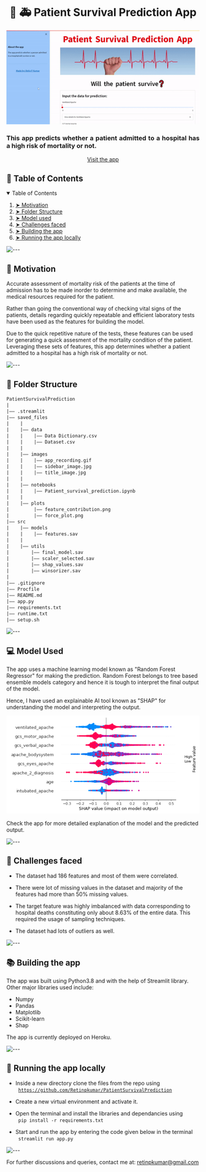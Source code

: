  <h1 align='center'>🏥 🚑 Patient Survival Prediction App </h1>

<div align='center'>
<img src="https://github.com/Retinpkumar/PatientSurvivalPrediction/blob/main/saved_files/images/app_recording.gif">
</div>

<h3 align='justify'> This app predicts whether a patient admitted to a hospital has a high risk of mortality or not. </h3>

<div align='center'>
<a href="https://patient-survival-prediction.herokuapp.com/" align='center'> Visit the app </a>
</div>
 
<h2> 📖 Table of Contents </h2>
<details open="open">
  <summary>Table of Contents</summary>
  <ol>
    <li><a href="#motivation"> ➤ Motivation </a></li>
    <li><a href="#structure"> ➤ Folder Structure </a></li>
    <li><a href="#model_used"> ➤ Model used </a></li>
    <li><a href="#challenges"> ➤ Challenges faced </a></li>
    <li><a href="#build"> ➤ Building the app </a></li>
    <li><a href="#run"> ➤ Running the app locally </a></li>
    
  </ol>
</details>

![---](https://raw.githubusercontent.com/andreasbm/readme/master/assets/lines/aqua.png)


<h2 id="motivation" > 🎯 Motivation </h2>

Accurate assessment of mortality risk of the patients at the time of admission has to be made inorder to determine and make available, the medical resources required for the patient.

  Rather than going the conventional way of checking vital signs of the patients, details regarding quickly repeatable and efficient laboratory tests have been used as the features for building the model.  
  
  Due to the quick repetitive nature of the tests, these features can be used for generating a quick assesment of the mortality condition of the patient. Leveraging these sets of features, this app determines whether a patient admitted to a hospital has a high risk of mortality
or not.

![---](https://raw.githubusercontent.com/andreasbm/readme/master/assets/lines/aqua.png)


<h2 id='structure'> 📂 Folder Structure </h2>


```
PatientSurvivalPrediction
|
|—— .streamlit
|—— saved_files
|    |
|    |—— data
|    |    |—— Data Dictionary.csv
|    |    |—— Dataset.csv
|    |
|    |—— images
|    |    |—— app_recording.gif
|    |    |—— sidebar_image.jpg
|    |    |—— title_image.jpg
|    |
|    |—— notebooks
|    |    |—— Patient_survival_prediction.ipynb
|    |
|    |—— plots
|         |—— feature_contribution.png
|         |—— force_plot.png
|—— src
|    |—— models
|    |    |—— features.sav
|    |
|    |—— utils
|        |—— final_model.sav
|        |—— scaler_selected.sav
|        |—— shap_values.sav
|        |—— winsorizer.sav
|
|—— .gitignore
|—— Procfile
|—— README.md
|—— app.py
|—— requirements.txt
|—— runtime.txt
|—— setup.sh
```

![---](https://raw.githubusercontent.com/andreasbm/readme/master/assets/lines/aqua.png)

<h2 id="model_used"> 💻 Model Used </h2>

The app uses a machine learning model known as "Random Forest Regressor" for making the prediction. Random Forest belongs to tree based ensemble models category and hence it is tough to interpret the final output of the model.  

Hence, I have used an explainable AI tool known as "SHAP" for understanding the model and interpreting the output.  

<img src="https://github.com/Retinpkumar/PatientSurvivalPrediction/blob/main/saved_files/plots/feature_contribution.png">

Check the app for more detailed explanation of the model and the predicted output.

![---](https://raw.githubusercontent.com/andreasbm/readme/master/assets/lines/aqua.png)

<h2 id="challenges"> 🧩 Challenges faced </h2>

* The dataset had 186 features and most of them were correlated.  

* There were lot of missing values in the dataset and majority of the features had more than 50% missing values.  

* The target feature was highly imbalanced with data corresponding to hospital deaths constituting only about 8.63% of the entire data. This required the usage of sampling techniques.  

* The dataset had lots of outliers as well.

![---](https://raw.githubusercontent.com/andreasbm/readme/master/assets/lines/aqua.png)

<h2 id="build"> 📚 Building the app </h2>

The app was built using Python3.8 and with the help of Streamlit library.  
Other major libraries used include:
<ul>
  <li>Numpy</li> 
  <li>Pandas</li>
  <li>Matplotlib</li>
  <li>Scikit-learn</li>
  <li>Shap</li>
</ul>
The app is currently deployed on Heroku.  

![---](https://raw.githubusercontent.com/andreasbm/readme/master/assets/lines/aqua.png)

<h2 id="run"> 💾 Running the app locally </h2>

* Inside a new directory clone the files from the repo using  
<code> https://github.com/Retinpkumar/PatientSurvivalPrediction</code>  

* Create a new virtual environment and activate it.

* Open the terminal and install the libraries and dependancies using  
<code> pip install -r requirements.txt </code>  

* Start and run the app by entering the code given below in the terminal  
<code> streamlit run app.py </code>

![---](https://raw.githubusercontent.com/andreasbm/readme/master/assets/lines/aqua.png)

For further discussions and queries, contact me at: retinpkumar@gmail.com
